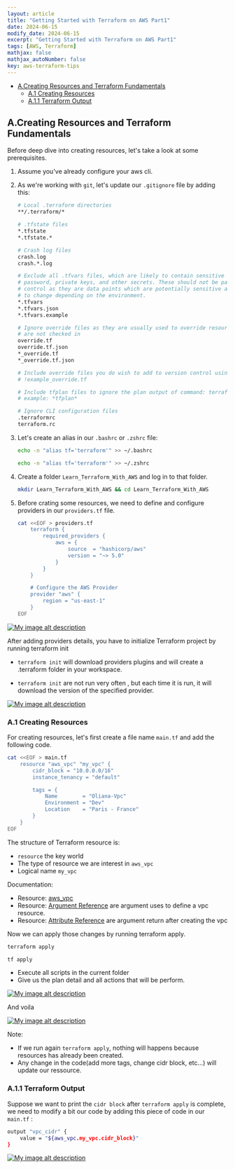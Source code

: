 ```yaml
---
layout: article
title: "Getting Started with Terraform on AWS Part1"
date: 2024-06-15
modify_date: 2024-06-15
excerpt: "Getting Started with Terraform on AWS Part1"
tags: [AWS, Terraform]
mathjax: false
mathjax_autoNumber: false
key: aws-terraform-tips
---
```

- [A.Creating Resources and Terraform Fundamentals](#acreating-resources-and-terraform-fundamentals)
  - [A.1 Creating Resources](#a1-creating-resources)
  - [A.1.1 Terraform Output](#a11-terraform-output)

## A.Creating Resources and Terraform Fundamentals

Before deep dive into creating resources, let's take a look at some prerequisites.

1. Assume you've already configure your aws cli.
2. As we're working with ``git``, let's update our ``.gitignore`` file by adding this:

    ````bash
    # Local .terraform directories
    **/.terraform/*

    # .tfstate files
    *.tfstate
    *.tfstate.*

    # Crash log files
    crash.log
    crash.*.log

    # Exclude all .tfvars files, which are likely to contain sensitive data, such as
    # password, private keys, and other secrets. These should not be part of version 
    # control as they are data points which are potentially sensitive and subject 
    # to change depending on the environment.
    *.tfvars
    *.tfvars.json
    *.tfvars.example

    # Ignore override files as they are usually used to override resources locally and so
    # are not checked in
    override.tf
    override.tf.json
    *_override.tf
    *_override.tf.json

    # Include override files you do wish to add to version control using negated pattern
    # !example_override.tf

    # Include tfplan files to ignore the plan output of command: terraform plan -out=tfplan
    # example: *tfplan*

    # Ignore CLI configuration files
    .terraformrc
    terraform.rc
    ````

3. Let's create an alias in our ``.bashrc`` or ``.zshrc`` file:

    ```` bash
    echo -n "alias tf='terraform'" >> ~/.bashrc
    ````

    ```` bash
    echo -n "alias tf='terraform'" >> ~/.zshrc
    ````

4. Create a folder ``Learn_Terraform_With_AWS`` and log in to that folder.

    ````bash
    mkdir Learn_Terraform_With_AWS && cd Learn_Terraform_With_AWS
    ````

5. Before crating some resources, we need to define and configure providers in our ``providers.tf`` file.

    ````bash
    cat <<EOF > providers.tf
        terraform {
            required_providers {
                aws = {
                    source  = "hashicorp/aws"
                    version = "~> 5.0"
                }
            }
        }

        # Configure the AWS Provider
        provider "aws" {
            region = "us-east-1"
        }
    EOF
    ````

[![My image alt description](/blog/assets/images/posts-img/terraform/02.jpg)](/blog/assets/images/posts-img/terraform/02_.jpg)

After adding providers details, you have to initialize Terraform project by running terraform init

- ``terraform init`` will download providers plugins and will create a .terraform folder in your workspace.

- ``terraform init`` are not run very often , but each time it is run, it will download the version of the specified provider.

[![My image alt description](/blog/assets/images/posts-img/terraform/03.jpg)](/blog/assets/images/posts-img/terraform/03_.jpg)

### A.1 Creating Resources

For creating resources, let's first create a file name ``main.tf`` and add the following code.

````bash
cat <<EOF > main.tf
    resource "aws_vpc" "my_vpc" {
        cidr_block = "10.0.0.0/16"
        instance_tenancy = "default"

        tags = {
            Name        = "Oliana-Vpc"
            Environment = "Dev"
            Location    = "Paris - France"
        }
    }
EOF
````

The structure of Terraform resource is:

- ``resource`` the key world
- The type of resource we are interest in ``aws_vpc``
- Logical name ``my_vpc``

Documentation:

- Resource: [aws_vpc](https://registry.terraform.io/providers/hashicorp/aws/latest/docs/resources/vpc)
- Resource: [Argument Reference](https://registry.terraform.io/providers/hashicorp/aws/latest/docs/resources/vpc#argument-reference) are argument uses to define a vpc resource.
- Resource: [Attribute Reference](https://registry.terraform.io/providers/hashicorp/aws/latest/docs/resources/vpc#attribute-reference) are argument return after creating the vpc

Now we can apply those changes by running terraform apply.

````bash
terraform apply      
````

````bash
tf apply      
````

- Execute all scripts in the current folder
- Give us the plan detail and all actions that will be perform.

[![My image alt description](/blog/assets/images/posts-img/terraform/04.jpg)](/blog/assets/images/posts-img/terraform/04_.jpg)

And voila

[![My image alt description](/blog/assets/images/posts-img/terraform/05.jpg)](/blog/assets/images/posts-img/terraform/05.jpg)

Note:

- If we run again ``terraform apply``, nothing will happens because resources has already been created.
- Any change in the code(add more tags, change cidr block, etc...) will update our ressource.

### A.1.1 Terraform Output

Suppose we want to print the ``cidr block`` after ``terraform apply`` is complete, we need to modify a bit our code by adding this piece of code in our ``main.tf`` :

````bash
output "vpc_cidr" {
    value = "${aws_vpc.my_vpc.cidr_block}" 
}
````

[![My image alt description](/blog/assets/images/posts-img/terraform/06.jpg)](/blog/assets/images/posts-img/terraform/06_.jpg)
